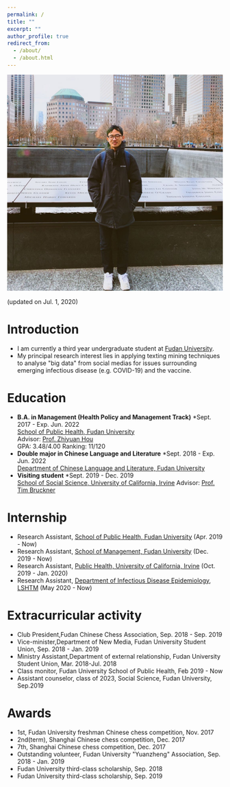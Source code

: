 ```yaml
---
permalink: /
title: ""
excerpt: ""
author_profile: true
redirect_from: 
  - /about/
  - /about.html
---
```


<p align="center">
  <img src="https://raw.githubusercontent.com/cv-xinyuzhou/cv-xinyuzhou.github.io/master/files/XZHOU_.jpg" alt="Photo" style="width: 750px;"/> 
</p>
(updated on Jul. 1, 2020)

# Introduction
* I am currently a third year undergraduate student at [Fudan University](https://www.fudan.edu.cn/en/main.psp).
* My principal research interest lies in applying texting mining techniques to analyse "big data" from social medias for issues surrounding emerging infectious disease (e.g. COVID-19) and the vaccine.

# Education
* **B.A. in Management (Health Policy and Management Track)** *Sept. 2017 - Exp. Jun. 2022<br>
[School of Public Health, Fudan University](http://sph.fudan.edu.cn/)<br>
Advisor: [Prof. Zhiyuan Hou](http://sph.fudan.edu.cn/t/150)<br>
GPA: 3.48/4.00 Ranking: 11/120
* **Double major in Chinese Language and Literature** *Sept. 2018 - Exp. Jun. 2022<br>
[Department of Chinese Language and Literature, Fudan University](http://chinese.fudan.edu.cn/_t1959/main.psp)<br>
* **Visiting student** *Sept. 2019 - Dec. 2019<br>
[School of Social Science, University of California, Irvine](https://www.socsci.uci.edu/)
Advisor: [Prof. Tim Bruckner](https://faculty.sites.uci.edu/bruckner/)

# Internship
* Research Assistant, [School of Public Health, Fudan University](http://sph.fudan.edu.cn/) (Apr. 2019 - Now)<br>
* Research Assistant, [School of Management, Fudan University](https://www.fdsm.fudan.edu.cn/en/) (Dec. 2019 - Now)<br>
* Research Assistant, [Public Health, University of California, Irvine](http://publichealth.uci.edu/ph/_home/) (Oct. 2019 - Jan. 2020)<br>
* Research Assistant, [Department of Infectious Disease Epidemiology, LSHTM](https://www.lshtm.ac.uk/research/faculties/eph/ide) (May 2020 - Now)<br>

# Extracurricular activity
* Club President,Fudan Chinese Chess Association, Sep. 2018 - Sep. 2019
* Vice-minister,Department of New Media, Fudan University Student Union, Sep. 2018 - Jan. 2019
* Ministry Assistant,Department of external relationship, Fudan University Student Union, Mar. 2018-Jul. 2018
* Class monitor, Fudan University School of Public Health, Feb 2019 - Now
* Assistant counselor, class of 2023, Social Science, Fudan University, Sep.2019

# Awards
* 1st, Fudan University freshman Chinese chess competition, Nov. 2017
* 2nd(term), Shanghai Chinese chess competition, Dec. 2017
* 7th, Shanghai Chinese chess competition, Dec. 2017
* Outstanding volunteer, Fudan University "Yuanzheng" Association, Sep. 2018 - Jan. 2019
* Fudan University third-class scholarship, Sep. 2018
* Fudan University third-class scholarship, Sep. 2019
